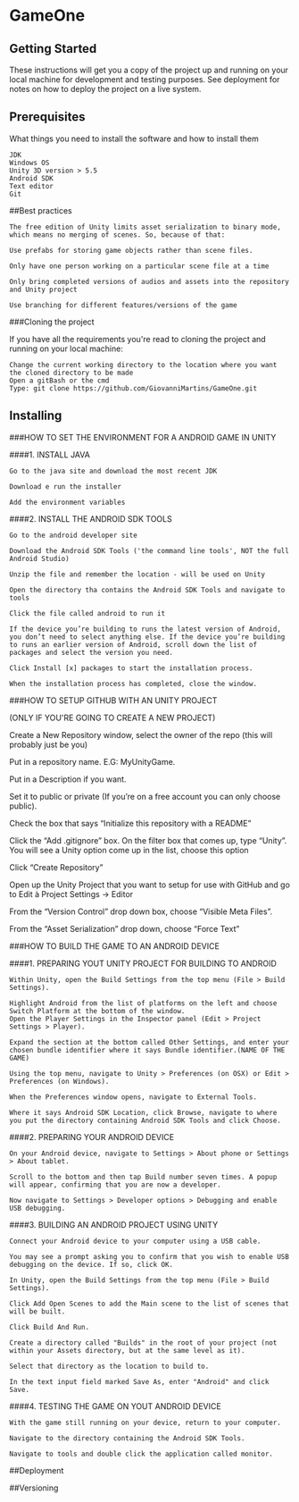 # GameOne

## Getting Started

These instructions will get you a copy of the project up and running on your local machine for development and testing purposes. See deployment for notes on how to deploy the project on a live system.

## Prerequisites

What things you need to install the software and how to install them

```
JDK
Windows OS
Unity 3D version > 5.5 
Android SDK
Text editor
Git
```



##Best practices

```
The free edition of Unity limits asset serialization to binary mode, which means no merging of scenes. So, because of that:

Use prefabs for storing game objects rather than scene files.

Only have one person working on a particular scene file at a time

Only bring completed versions of audios and assets into the repository and Unity project

Use branching for different features/versions of the game
```



###Cloning the project

If you have all the requirements you're read to cloning the project and running on your local machine:

```
Change the current working directory to the location where you want the cloned directory to be made
Open a gitBash or the cmd
Type: git clone https://github.com/GiovanniMartins/GameOne.git
```



## Installing


###HOW TO SET THE ENVIRONMENT FOR A ANDROID GAME IN UNITY


####1. INSTALL JAVA

	Go to the java site and download the most recent JDK

	Download e run the installer

	Add the environment variables




####2. INSTALL THE ANDROID SDK TOOLS

	Go to the android developer site

	Download the Android SDK Tools ('the command line tools', NOT the full Android Studio)

	Unzip the file and remember the location - will be used on Unity

	Open the directory tha contains the Android SDK Tools and navigate to tools

	Click the file called android to run it

	If the device you’re building to runs the latest version of Android, you don’t need to select anything else. If the device you’re building to runs an earlier version of Android, scroll down the list of packages and select the version you need.

	Click Install [x] packages to start the installation process.

	When the installation process has completed, close the window.





###HOW TO SETUP GITHUB WITH AN UNITY PROJECT


(ONLY IF YOU'RE GOING TO CREATE A NEW PROJECT)

Create a New Repository window, select the owner of the repo (this will probably just be you)

Put in a repository name. E.G: MyUnityGame.

Put in a Description if you want.

Set it to public or private (If you’re on a free account you can only choose public).

Check the box that says “Initialize this repository with a README”

Click the “Add .gitignore” box. On the filter box that comes up, type “Unity”. You will see a Unity option come up in the list, choose this option

Click “Create Repository”

Open up the Unity Project that you want to setup for use with GitHub and go to Edit à Project Settings → Editor

From the “Version Control” drop down box, choose “Visible Meta Files”. 

From the “Asset Serialization” drop down, choose “Force Text”



###HOW TO BUILD THE GAME TO AN ANDROID DEVICE




####1. PREPARING YOUT UNITY PROJECT FOR BUILDING TO ANDROID

	Within Unity, open the Build Settings from the top menu (File > Build Settings).
	
	Highlight Android from the list of platforms on the left and choose Switch Platform at the bottom of the window.
	Open the Player Settings in the Inspector panel (Edit > Project Settings > Player).
	
	Expand the section at the bottom called Other Settings, and enter your chosen bundle identifier where it says Bundle identifier.(NAME OF THE GAME)
	
	Using the top menu, navigate to Unity > Preferences (on OSX) or Edit > Preferences (on Windows).
	
	When the Preferences window opens, navigate to External Tools.
	
	Where it says Android SDK Location, click Browse, navigate to where you put the directory containing Android SDK Tools and click Choose.




####2. PREPARING YOUR ANDROID DEVICE

	On your Android device, navigate to Settings > About phone or Settings > About tablet.
	
	Scroll to the bottom and then tap Build number seven times. A popup will appear, confirming that you are now a developer.
	
	Now navigate to Settings > Developer options > Debugging and enable USB debugging.




####3. BUILDING AN ANDROID PROJECT USING UNITY

	Connect your Android device to your computer using a USB cable.

	You may see a prompt asking you to confirm that you wish to enable USB debugging on the device. If so, click OK.

	In Unity, open the Build Settings from the top menu (File > Build Settings).

	Click Add Open Scenes to add the Main scene to the list of scenes that will be built.

	Click Build And Run.

	Create a directory called "Builds" in the root of your project (not within your Assets directory, but at the same level as it).

	Select that directory as the location to build to.

	In the text input field marked Save As, enter "Android" and click Save.




####4. TESTING THE GAME ON YOUT ANDROID DEVICE

	With the game still running on your device, return to your computer.

	Navigate to the directory containing the Android SDK Tools.

	Navigate to tools and double click the application called monitor.




##Deployment



##Versioning



